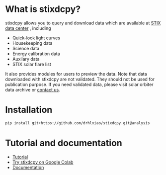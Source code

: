 # What is stixdcpy? 

stixdcpy allows you to query and download data which are available at [STIX data center](https://pub023.cs.technik.fhnw.ch/) , including

- Quick-look light curves
- Housekeeping data
- Science data
- Energy calibration data
- Auxilary data
- STIX solar flare list

It also provides modules for users to preview the data. 
Note that data downloaded with stixdcpy are not validated. They should not be used for publication purpose. 
If you need validated data, please visit solar orbiter data archive or [contact us](https://pub023.cs.technik.fhnw.ch/wiki/index.php?title=Contact_Us). 


# Installation
```sh 
pip install git+https://github.com/drhlxiao/stixdcpy.git@analysis


```
# Tutorial and documentation
- [Tutorial](https://github.com/drhlxiao/stixdcpy/edit/master/examples/tutorial.ipynb)
- [Try stixdcpy on Google Colab](https://colab.research.google.com/drive/17fQfbWjL0s0TpblbPL1Ysy_zFXj40FBf?usp=sharing)
- [Documentation](https://drhlxiao.github.io/stixdcpy/)

